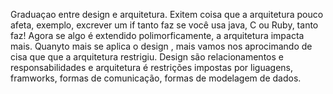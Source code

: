 Graduaçao entre design e arquitetura. Exitem coisa que a arquitetura pouco afeta, exemplo, excrever um if tanto faz se você usa java, C ou Ruby, tanto faz! Agora se algo é extendido polimorficamente, a arquitetura impacta mais. Quanyto mais se aplica o design , mais vamos nos aprocimando de cisa que que a arquitetura restrigiu. Design são relacionamentos e responsabilidades e arquitetura é restrições impostas por liguagens, framworks, formas de comunicação, formas de modelagem de dados.
